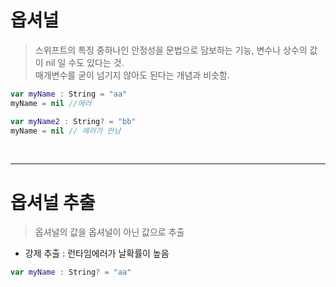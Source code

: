 # 옵셔널

> 스위프트의 특징 중하나인 안정성을 문법으로 담보하는 기능, 변수나 상수의 값이 nil 일 수도 있다는 것. <br>
> 매개변수를 굳이 넘기지 않아도 된다는 개념과 비슷함.



```swift
var myName : String = "aa"
myName = nil //에러

var myName2 : String? = "bb"
myName = nil // 에러가 안남
```

<br>

---

# 옵셔널 추출

> 옵셔널의 값을 옵셔널이 아닌 값으로 추출

* 강제 추출 : 런타임에러가 날확률이 높음

```swift
var myName : String? = "aa"

```